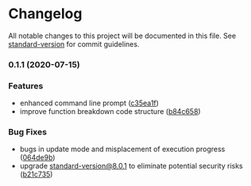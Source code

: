 # Changelog

All notable changes to this project will be documented in this file. See [standard-version](https://github.com/conventional-changelog/standard-version) for commit guidelines.

### 0.1.1 (2020-07-15)


### Features

* enhanced command line prompt ([c35ea1f](https://github.com/zhangyuhan2016/contenthash2version/commit/c35ea1f1a085ac6f1603f3f1a160cfa1c3889fc2))
* improve function breakdown code structure ([b84c658](https://github.com/zhangyuhan2016/contenthash2version/commit/b84c658a4fe8f96fad7eb9d6cea3edab17b2bb65))


### Bug Fixes

* bugs in update mode and misplacement of execution progress ([064de9b](https://github.com/zhangyuhan2016/contenthash2version/commit/064de9b132d3aaa9001e84d519591d0939967051))
* upgrade standard-version@8.0.1 to eliminate potential security risks ([b21c735](https://github.com/zhangyuhan2016/contenthash2version/commit/b21c735fb5197ec9d79cf30b6412bfe329b595b8))
